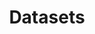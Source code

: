 ---
layout: one-column-list
title: Datasets
permalink: /resources/datasets.html
navigation: resources
collection: datasets
---